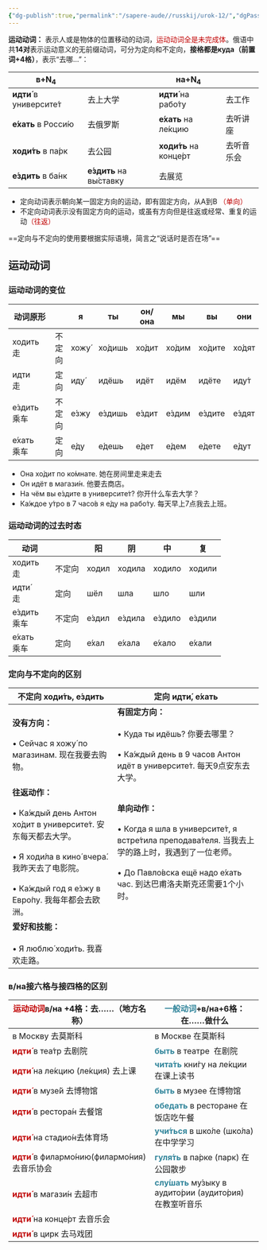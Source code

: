 ```yaml
---
{"dg-publish":true,"permalink":"/sapere-aude//russkij/urok-12/","dgPassFrontmatter":true}
---
```



**运动动词：** 表示人或是物体的位置移动的动词，<font color="#c00000">运动动词全是未完成体</font>。俄语中共**14对**表示运动意义的无前缀动词，可分为定向和不定向，**接格都是куда（前置词+4格）**，表示“去哪...”：

| в+N<sub>4</sub>          |                          | на+N<sub>4</sub>        |       |
| ------------------------ | ------------------------ | ----------------------- | ----- |
| **идти́** в университе́т | 去上大学                     | **идти́** на рабо́ту    | 去工作   |
| **е́хать** в Росси́ю     | 去俄罗斯                     | **е́хать** на ле́кцию   | 去听讲座  |
| **ходи́ть** в па́рк      | 去公园                      | **ходи́ть** на конце́рт | 去听音乐会 |
| **е́здить** в ба́нк      | **е́здить** на вы́ставку | 去展览                     |       |

- 定向动词表示朝向某一固定方向的运动，即有固定方向，从A到B <font color="#c00000">（单向）</font>
- 不定向动词表示没有固定方向的运动，或虽有方向但是往返或经常、重复的运动<font color="#c00000">（往返）</font>

==定向与不定向的使用要根据实际语境，简言之“说话时是否在场”==

## 运动动词

### 运动动词的变位

| 动词原形           |     | я     | ты      | он/она | мы     | вы      | они    |
| -------------- | --- | ----- | ------- | ------ | ------ | ------- | ------ |
| ходить　<br>走   | 不定向 | хожу́ | хо́дишь | хо́дит | хо́дим | хо́дите | хо́дят |
| идти　<br>走     | 定向  | иду́  | идёшь   | идёт   | идём   | идёте   | иду́т  |
| е́здить　<br>乘车 | 不定向 | е́зжу | е́здишь | е́здит | е́здим | е́здите | е́здят |
| е́хать　<br>乘车  | 定向  | е́ду  | е́дешь  | е́дет  | е́дем  | е́дете  | е́дут  |
- Она хо́дит по ко́мнате.  她在房间里走来走去
- Он идёт в магази́н.  他要去商店。
- На чём вы е́здите в университе́т?  你开什么车去大学？
- Ка́ждое у́тро в 7 часо́в я е́ду на рабо́ту.  每天早上7点我去上班。


### 运动动词的过去时态
| 动词             |     | 阳      | 阴       | 中       | 复       |
| -------------- | --- | ------ | ------- | ------- | ------- |
| ходить　<br>走   | 不定向 | ходил  | ходила  | ходило  | ходили  |
| идти́　<br>走    | 定向  | шёл    | шла     | шло     | шли     |
| е́здить　<br>乘车 | 不定向 | е́здил | е́здила | е́здило | е́здили |
| е́хать　<br>乘车  | 定向  | е́хал  | е́хала  | е́хало  | е́хали  |


### 定向与不定向的区别

| 不定向 ходи́ть, е́здить                                                                                                                                                     | 定向 идти́, е́хать                                                                                                                                                    |
| ------------------------------------------------------------------------------------------------------------------------------------------------------------------------ | ------------------------------------------------------------------------------------------------------------------------------------------------------------------- |
| **没有方向：**<br><br>• Сейчас я хожу́ по магазинам.  现在我要去购物。                                                                                                                | **有固定方向：**<br><br>• Куда ты идёшь?  你要去哪里？　<br> <br>• Ка́ждый день в 9 часов Антон идёт в университе́т.  每天9点安东去大学。                                                 |
| **往返动作：**<br><br>• Ка́ждый день Антон хо́дит в университе́т.  安东每天都去大学。<br><br>• Я ходи́ла в кино́ вчера́.  我昨天去了电影院。<br><br>• Ка́ждый год я е́зжу в Евро́пу.  我每年都会去欧洲。 | **单向动作：**<br><br>• Когда я шла в университе́т, я встре́тила преподава́теля.   当我去上学的路上时，我遇到了一位老师。<br><br>• До Павло́вска ещё надо е́хать час.  到达巴甫洛夫斯克还需要1个小时。<br> |
| **爱好和技能：**<br><br>• Я люблю́ ходи́ть.  我喜欢走路。                                                                                                                            |                                                                                                                                                                     |

### в/на接六格与接四格的区别
| <font color="#c00000">运动动词</font>в/на +4格：去……（地方名称）                    | <font color="#31859b">一般动词</font>+в/на+6格：在……做什么                                        |
| ---------------------------------------------------------------------- | --------------------------------------------------------------------------------------- |
| в Москву 去莫斯科<br>                                                      | в Москве 在莫斯科                                                                           |
| <font color="#c00000">**идти́**</font> в теа́тр 去剧院                    | <font color="#31859b">**быть** </font>в театре  在剧院                                     |
| <font color="#c00000">**идти́** </font>на ле́кцию (ле́кция) 去上课        | <font color="#31859b">**чита́ть**</font> кни́гу на ле́кции 在课上读书                        |
| <font color="#c00000">**идти́** </font>в музе́й 去博物馆                   | <font color="#31859b">**быть**</font> в музее 在博物馆                                      |
| <font color="#c00000">**идти́** </font>в рестора́н 去餐馆                 | <font color="#31859b">**обедать**</font> в ресторане 在饭店吃午餐                             |
| <font color="#c00000">**идти́** </font>на стадио́н去体育场                 | <font color="#31859b">**учи́ться**</font> в шко́ле (шко́ла) 在中学学习                       |
| <font color="#c00000">**идти́** </font>в филармо́нию(филармо́ния)去音乐协会 | <font color="#31859b">**гуля́ть**</font> в па́рке (парк) 在公园散步                          |
| <font color="#c00000">**идти́** </font>в магази́н 去超市                  | <font color="#31859b">**слу́шать**</font> му́зыку в аудито́рии (аудито́рия) 　<br>在教室听音乐 |
| <font color="#c00000">**идти́** </font>на конце́рт 去音乐会                |                                                                                         |
| <font color="#c00000">**идти́** </font>в цирк 去马戏团                     |                                                                                         |
